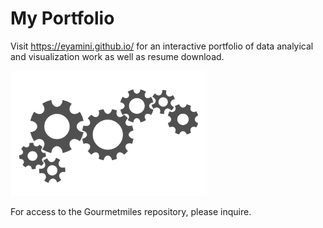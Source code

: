 # **My Portfolio**

Visit https://eyamini.github.io/ for an interactive portfolio of data analyical and visualization work as well as resume download.


![Images](Images/Picture1.png)


For access to the Gourmetmiles repository, please inquire.  


